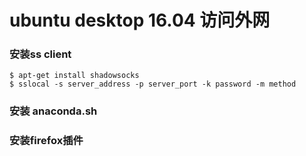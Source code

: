 # ubuntu desktop 16.04 访问外网


### 安装ss client

```
$ apt-get install shadowsocks
$ sslocal -s server_address -p server_port -k password -m method

```


### 安装 anaconda.sh


### 安装firefox插件








